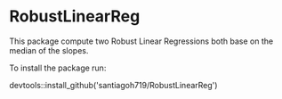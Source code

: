 # RobustLinearReg
This package compute two Robust Linear Regressions both base on the median of the slopes.

To install the package run:

devtools::install_github('santiagoh719/RobustLinearReg')

